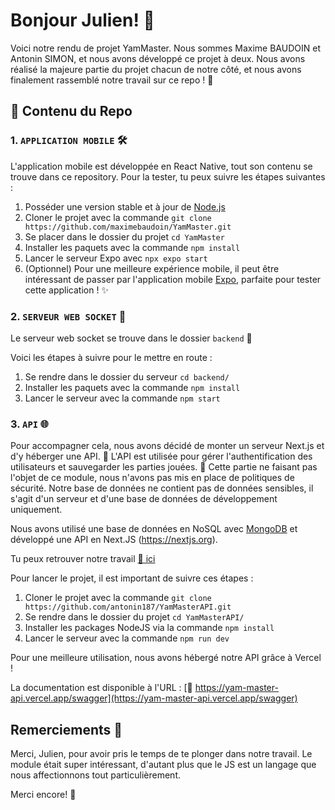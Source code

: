 # Bonjour Julien! 👋

Voici notre rendu de projet YamMaster. Nous sommes Maxime BAUDOIN et Antonin SIMON, et nous avons développé ce projet à deux.
Nous avons réalisé la majeure partie du projet chacun de notre côté, et nous avons finalement rassemblé notre travail sur ce repo ! 🌟

## 📁 Contenu du Repo

### 1. `APPLICATION MOBILE` 🛠️

L'application mobile est développée en React Native, tout son contenu se trouve dans ce repository.
Pour la tester, tu peux suivre les étapes suivantes :

1. Posséder une version stable et à jour de [Node.js](https://nodejs.org/)
2. Cloner le projet avec la commande `git clone https://github.com/maximebaudoin/YamMaster.git`
3. Se placer dans le dossier du projet `cd YamMaster`
4. Installer les paquets avec la commande `npm install`
5. Lancer le serveur Expo avec `npx expo start`
6. (Optionnel) Pour une meilleure expérience mobile, il peut être intéressant de passer par l'application mobile [Expo](https://expo.io/), parfaite pour tester cette application ! ✨


### 2. `SERVEUR WEB SOCKET` 🚀

Le serveur web socket se trouve dans le dossier `backend` 📁

Voici les étapes à suivre pour le mettre en route :

1. Se rendre dans le dossier du serveur `cd backend/`
2. Installer les paquets avec la commande `npm install`
3. Lancer le serveur avec la commande `npm start`


### 3. `API` 🌐

Pour accompagner cela, nous avons décidé de monter un serveur Next.js et d'y héberger une API. 👀
L'API est utilisée pour gérer l'authentification des utilisateurs et sauvegarder les parties jouées. 🙌
Cette partie ne faisant pas l'objet de ce module, nous n'avons pas mis en place de politiques de sécurité. Notre base de données ne contient pas de données sensibles, il s'agit d'un serveur et d'une base de données de développement uniquement.

Nous avons utilisé une base de données en NoSQL avec [MongoDB](https://www.mongodb.com/fr-fr) et développé une API en Next.JS (https://nextjs.org).

Tu peux retrouver notre travail [🔗 ici](https://github.com/antonin187/YamMasterAPI.git)

Pour lancer le projet, il est important de suivre ces étapes :

1. Cloner le projet avec la commande `git clone https://github.com/antonin187/YamMasterAPI.git`
2. Se rendre dans le dossier du projet `cd YamMasterAPI/`
3. Installer les packages NodeJS via la commande `npm install`
4. Lancer le serveur avec la commande `npm run dev`

Pour une meilleure utilisation, nous avons hébergé notre API grâce à Vercel !

La documentation est disponible à l'URL : [🔗 https://yam-master-api.vercel.app/swagger](https://yam-master-api.vercel.app/swagger)

## Remerciements 🙏

Merci, Julien, pour avoir pris le temps de te plonger dans notre travail. Le module était super intéressant, d'autant plus que le JS est un langage que nous affectionnons tout particulièrement.

Merci encore! 🤝
